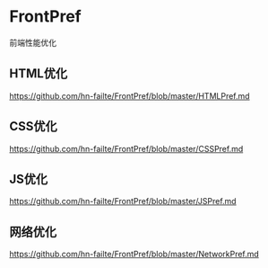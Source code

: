 # FrontPref
前端性能优化

## HTML优化
<https://github.com/hn-failte/FrontPref/blob/master/HTMLPref.md>

## CSS优化
<https://github.com/hn-failte/FrontPref/blob/master/CSSPref.md>

## JS优化
<https://github.com/hn-failte/FrontPref/blob/master/JSPref.md>

## 网络优化
<https://github.com/hn-failte/FrontPref/blob/master/NetworkPref.md>
